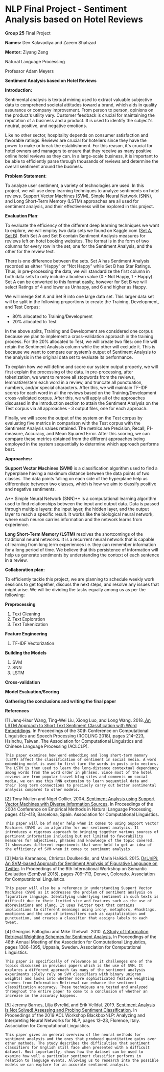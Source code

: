 # NLP Final Project - Sentiment Analysis based on Hotel Reviews 

**Group 25** Final Project 

**Names:** Dev Kalavadiya and Zaeem Shahzad

**Mentor:** Ziyang Zeng

Natural Language Processing

Professor Adam Meyers

**Sentiment Analysis based on Hotel Reviews**

**Introduction:**

Sentimental analysis is textual mining used to extract valuable subjective data to comprehend societal attitudes toward a brand, which aids in quality assurance or company improvement. From person to person, opinions on the product's utility vary. Customer feedback is crucial for maintaining the reputation of a business and a product. It is used to identify the subject's neutral, positive, and negative emotions.

Like no other sector, hospitality depends on consumer satisfaction and favorable ratings. Reviews are crucial for hoteliers since they have the power to make or break the establishment. For this reason, it's crucial for hotel owners and managers to ensure that they receive as many positive online hotel reviews as they can. In a large-scale business, it is important to be able to efficiently parse through thousands of reviews and determine the overall sentiment around the business.

**Problem Statement:**

To analyze user sentiment, a variety of technologies are used. In this project, we will use deep learning techniques to analyze sentiments on hotel reviews. Support Vector Machines (SVM), Simple Neural Network (SNN), and Long Short-Term Memory (LSTM) approaches are all used for sentiment analysis, and their effectiveness will be explored in this project.

**Evaluation Plan:**

To evaluate the efficiency of the different deep learning techniques we want to explore, we will employ two data sets we found on Kaggle.com ([Set A](https://www.kaggle.com/datasets/harmanpreet93/hotelreviews), [Set B](https://www.kaggle.com/code/algord/trip-advisor-hotel-reviews-gru/data)). Both Set A and Set B contain Sentiment Analysis measures for reviews left on hotel booking websites. The format is in the form of two columns for every row in the set; one for the Sentiment Analysis, and the other for the review text. 

There is one difference between the sets. Set A has Sentiment Analysis recorded as either “Happy” or “Not Happy” while Set B has Star Ratings. Thus, in pre-processing the data, we will standardize the first column in both data sets to only include a boolean value (0 - Not Happy, 1 - Happy). Set A can be converted to this format easily, however for Set B we will select Ratings of 4 and lower as Unhappy, and 6 and higher as Happy. 

We will merge Set A and Set B into one large data set. This larger data set will be split in the following proportions to create the Training, Development, and Test Corpus:


* 80% allocated to Training/Development
* 20% allocated to Test

In the above splits, Training and Development are considered one corpus because we plan to implement a cross-validation approach in the training process. For the 20% allocated to Test, we will create two files: one file will retain the Sentiment Analysis column while the other will exclude it. This is because we want to compare our system’s output of Sentiment Analysis to the analysis in the original data set to evaluate its performance. 

To explain how we will define and score our system output properly, we will first explain the processing of the data. In pre-processing, after tokenization, we want to remove all stopwords from the reviews, lemmatize/stem each word in a review, and truncate all punctuation, numbers, and/or special characters. After this, we will maintain TF-IDF scores for each word in all the reviews based on the Training/Development cross-validated corpus. After this, we will apply all of the approaches discussed in the Introduction section to attain the Sentiment Analysis on the Test corpus via all approaches - 3 output files, one for each approach. 

Finally, we will score the output of the system on the Test corpus by evaluating five metrics in comparison with the Test corpus with the Sentiment Analysis values retained. The metrics are Precision, Recall, F1-measure, Accuracy, and Mean Squared Error. After this scoring, we can compare these metrics obtained from the different approaches being employed in the system sequentially to determine which approach performs best. 

**Approaches:**

**Support Vector Machines (SVM)** is a classification algorithm used to find a hyperplane having a maximum distance between the data points of two classes. The data points falling on each side of the hyperplane help us differentiate between two classes, which is how we aim to classify positive and negative sentiments.

A** Simple Neural Network (SNN)** is a computational learning algorithm used to find relationships between the input and output data. Data is passed through multiple layers: the input layer, the hidden layer, and the output layer to reach a specific result. It works like the biological neural network, where each neuron carries information and the network learns from experience.

**Long Short-Term Memory (LSTM)** resolves the shortcomings of the traditional neural networks. It is a recurrent neural network that is capable of learning from long term experiences i.e. they can remember information for a long period of time. We believe that this persistence of information will help us generate sentiments by understanding the context of each sentence in a review.

**Collaboration plan:**

To efficiently tackle this project, we are planning to schedule weekly work sessions to get together, discuss the next steps, and resolve any issues that might arise. We will be dividing the tasks equally among us as per the following:

**Preprocessing** 

1. Text Cleaning
2. Text Exploration
3. Text Tokenization

**Feature Engineering**

1. TF-IDF Vectorization 

**Building the Models**

1. SVM
2. SNN
3. LSTM 

**Cross-validation** 

**Model Evaluation/Scoring** 

**Gathering the conclusions and writing the final paper**

**References**

[1] Jenq-Haur Wang, Ting-Wei Liu, Xiong Luo, and Long Wang. 2018.<span style="text-decoration:underline;"> [An LSTM Approach to Short Text Sentiment Classification with Word Embeddings](https://aclanthology.org/O18-1021)</span>. In Proceedings of the 30th Conference on Computational Linguistics and Speech Processing (ROCLING 2018), pages 214–223, Hsinchu, Taiwan. The Association for Computational Linguistics and Chinese Language Processing (ACLCLP).


    This paper examines how word embedding and long short-term memory (LSTM) affect the classification of sentiment in social media. A word embedding model is used to first turn the words in posts into vectors. The LSTM is then used to learn the long-distance contextual dependency among words from the word order in phrases. Since most of the hotel reviews are from popular travel blog sites and comments on social media, we can use this RNN extension to learn sequential data and their long term connections to precisely carry out better sentimental analysis compared to other models. 

[2] Tony Mullen and Nigel Collier. 2004.<span style="text-decoration:underline;"> [Sentiment Analysis using Support Vector Machines with Diverse Information Sources](https://aclanthology.org/W04-3253)</span>. In Proceedings of the 2004 Conference on Empirical Methods in Natural Language Processing, pages 412–418, Barcelona, Spain. Association for Computational Linguistics.


    This paper will be of major help when it comes to using Support Vector Machines (SVM) as an algorithm for our sentiment analysis. It introduces a rigorous approach to bringing together various sources of pertinent information including but not limited to favorability measures for adjectives, phrases and knowledge of the topic covered. It showcases different experiments that were held to get an idea of the efficiency of SVM when it comes to sentiment analysis.

[3]<span style="text-decoration:underline;"> </span>Maria Karanasou, Christos Doulkeridis, and Maria Halkidi. 2015. [DsUniPi: An SVM-based Approach for Sentiment Analysis of Figurative Language on Twitter](https://aclanthology.org/S15-2120). In Proceedings of the 9th International Workshop on Semantic Evaluation (SemEval 2015), pages 709–713, Denver, Colorado. Association for Computational Linguistics.


    This paper will also be a reference in understanding Support Vector Machines (SVM) as it addresses the problem of sentiment analysis on figurative language. Identifying underlying sentiment in such texts is difficult due to their limited size and features such as the use of abbreviations and slang. It uses Twitter text that contains implications to different meanings using irony, metaphors, #hashtags, emoticons and the use of intensifiers such as capitalization and punctuation, and creates a classifier that assigns labels to each tweet.

[4] Georgios Paltoglou and Mike Thelwall. 2010. [A Study of Information Retrieval Weighting Schemes for Sentiment Analysis](https://aclanthology.org/P10-1141)<span style="text-decoration:underline;">.</span> In Proceedings of the 48th Annual Meeting of the Association for Computational Linguistics, pages 1386–1395, Uppsala, Sweden. Association for Computational Linguistics.


    This paper is specifically of relevance as it challenges one of the topics discussed in previous papers which is the use of SVM. It explores a different approach (as many of the sentiment analysis experiments solely rely on SVM classifiers with binary unigram weights) and looks into whether more sophisticated feature weighting schemes from Information Retrieval can enhance the sentiment classification accuracy. These techniques are tested and analyzed throughout the entire paper to come to a conclusion of whether an increase in the accuracy happens.

[5] Jeremy Barnes, Lilja Øvrelid, and Erik Velldal. 2019. [Sentiment Analysis Is Not Solved! Assessing and Probing Sentiment Classification](https://aclanthology.org/W19-4802). In Proceedings of the 2019 ACL Workshop BlackboxNLP: Analyzing and Interpreting Neural Networks for NLP, pages 12–23, Florence, Italy. Association for Computational Linguistics.


    This paper gives an general overview of the neural methods for sentiment analysis and the ones that produced quantitative gains over other methods. The study describes the difficulties that sentiment classifiers for English still face when presented with a difficult dataset. Most importantly, shows how the dataset can be used to examine how well a particular sentiment classifier performs in relation to language events. Allowing us to research into the possible models we can explore for an accurate sentiment analysis. 
